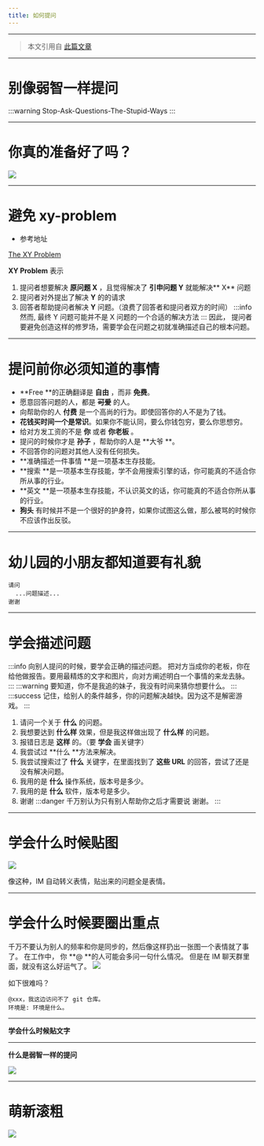 ```yaml
---
title: 如何提问
---
```


---

> 本文引用自 [此篇文章](https://learnku.com/articles/76724#e8c74e)  

---

# 别像弱智一样提问

:::warning
Stop-Ask-Questions-The-Stupid-Ways
:::

---

# 你真的准备好了吗？

![](/img/pages/HowToAsk-1.png)

---

# 避免 xy-problem

- 参考地址

[The XY Problem](http://xyproblem.info)

**XY Problem** 表示

1. 提问者想要解决 **原问题 X** ，且觉得解决了 **引申问题 Y** 就能解决** X** 问题
2. 提问者对外提出了解决 **Y** 的的请求
3. 回答者帮助提问者解决 **Y** 问题。（浪费了回答者和提问者双方的时间）
:::info
然而, 最终 Y 问题可能并不是 X 问题的一个合适的解决方法
:::
因此， 提问者要避免创造这样的修罗场，需要学会在问题之初就准确描述自己的根本问题。

---

# 提问前你必须知道的事情

- **Free **的正确翻译是 **自由** ，而非 **~~免费~~**。
- 愿意回答问题的人，都是 **~~可爱~~** 的人。
- 向帮助你的人 **付费** 是一个高尚的行为。即使回答你的人不是为了钱。
- **花钱买时间一个是常识**。如果你不能认同，要么你钱包穷，要么你思想穷。
- 给对方发工资的不是 **你** 或者 **你老板** 。
- 提问的时候你才是 **孙子** ，帮助你的人是 **大爷 **。
- 不回答你的问题对其他人没有任何损失。
- **准确描述一件事情 **是一项基本生存技能。
- **搜索 **是一项基本生存技能，学不会用搜索引擎的话，你可能真的不适合你所从事的行业。
- **英文 **是一项基本生存技能，不认识英文的话，你可能真的不适合你所从事的行业。
- **狗头** 有时候并不是一个很好的护身符，如果你试图这么做，那么被骂的时候你不应该作出反驳。

---

# 幼儿园的小朋友都知道要有礼貌

```
请问
  ...问题描述...
谢谢
```

---

# 学会描述问题

:::info
向别人提问的时候，要学会正确的描述问题。
把对方当成你的老板，你在给他做报告。要用最精炼的文字和图片，向对方阐述明白一个事情的来龙去脉。
:::
:::warning
要知道，你不是我追的妹子，我没有时间来猜你想要什么。
:::
:::success
记住，给别人的条件越多，你的问题解决越快。因为这不是解密游戏。
:::

1. 请问一个关于 **什么** 的问题。
2. 我想要达到 **什么样** 效果，但是我这样做出现了 **什么样** 的问题。
3. 报错日志是 **这样** 的。（要 **学会** 画关键字）
4. 我尝试过 **什么 **方法来解决。
5. 我尝试搜索过了 **什么** 关键字，在里面找到了 **这些 URL** 的回答，尝试了还是没有解决问题。
6. 我用的是 **什么** 操作系统，版本号是多少。
7. 我用的是 **什么** 软件，版本号是多少。
8. 谢谢
:::danger
千万别认为只有别人帮助你之后才需要说 谢谢。
:::

---

# 学会什么时候贴图

![](/img/pages/HowToAsk-2.png)

像这种，IM 自动转义表情，贴出来的问题全是表情。

---

# 学会什么时候要圈出重点

千万不要认为别人的频率和你是同步的，然后像这样扔出一张图一个表情就了事了。
在工作中， 你 **@ **的人可能会多问一句什么情况。 但是在 IM 聊天群里面，就没有这么好运气了。
![](/img/pages/HowToAsk-3.png)

如下很难吗？
```
@xxx，我这边访问不了 git 仓库。
环境是: 环境是什么。
```

---

**学会什么时候贴文字**

---

**什么是弱智一样的提问**

![](/img/pages/HowToAsk-4.png)

---

# 萌新滚粗

![](/img/pages/HowToAsk-5.jpg)

